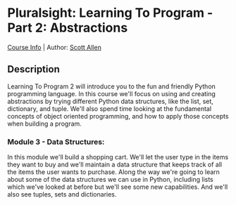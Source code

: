 # Pluralsight: Learning To Program - Part 2: Abstractions
[Course Info](https://app.pluralsight.com/library/courses/learning-programming-abstractions-python) | Author: [Scott Allen](https://www.pluralsight.com/authors/scott-allen)

## Description
Learning To Program 2 will introduce you to the fun and friendly Python programming language. In this course we'll focus on using and creating abstractions by trying different Python data structures, like the list, set, dictionary, and tuple. We'll also spend time looking at the fundamental concepts of object oriented programming, and how to apply those concepts when building a program.

### Module 3 - Data Structures:
In this module we'll build a shopping cart. We'll let the user type in the items they want to buy and we'll maintain a data structure that keeps track of all the items the user wants to purchase. Along the way we're going to learn about some of the data structures we can use in Python, including lists which we've looked at before but we'll see some new capabilities. And we'll also see tuples, sets and dictionaries.